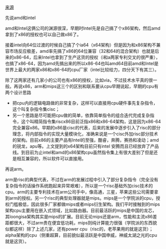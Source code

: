 [来源](https://www.zhihu.com/question/63627218)

先说amd和intel

amd和Intel这俩公司的渊源很深，早期时Intel先是自己搞了个x86架构，然后amd拿到了x86的授权也可以自己做x86了。

接着intel向64位过渡的时候自己搞了个ia64（x64架构）但是因为和x86架构不兼容市场反应极差，amd率先搞了x86的64位兼容（32和64的混合架构）也就是后来的x86-64，后来Intel也拿到了生产这货的授权（i和a两家专利交叉的很严重），也搞了x86-64，因为amd先搞出来的所以x86-64也叫amd64目前amd和Intel是世界上最大的两家x86和x86-64的cpu厂家（intel比较给力，四分天下有其三）。

除了这两家还有几家小的公司也有x86的授权，比如via，不过技术水平真的很一般。再说x86，arm和mips这三个的区别和联系要从cpu早期说起，早期的cpu有两个设计思路
- 把cpu内的逻辑电路做的非常复杂，这样可以直接用cpu硬件事先复杂指令，这个叫复杂指令集cisc；
- 另一个思路是尽可能把cpu做的简单，依靠简单指令的组合迭代完成复杂指令，这个叫精简指令集riscx86目前泛指x86和x86-64架构，这是因为x86-64完全兼容x86。早期的x86是cisc的代表，后来的发展中逐步引入了risc的部分理念，将内部指令的实现大量模块化，准确来说是一个cisc外加risc部分技术的架构。目前x86的主要产品有Intel的至强，酷睿，奔腾，赛扬和凌动；amd的锐龙，apu等。上文提到的x64架构目前只有intel 安腾而且已经放弃了产品线。到目前为止intel和amd的x86架构cpu虽然指令集上有很大差别了但是还是相互兼容的，所以软件可以直接用。

再说arm。

arm是risc的典型代表，不过在arm的发展过程中引入了部分复杂指令（完全没有复杂指令的话操作系统跑起来异常艰难），所以是一个risc基础外加cisc技术的cpu。arm的主要专利技术在arm公司手中，像高通，三星，苹果这些公司需要拿到arm的授权。另一个risc的典型处理器就是mips。mips是一个学院派的cpu，授权门槛极低，因此很多厂家都做mips或者mips衍生架构。我们平时接触到的mips架构cpu主要用在嵌入式领域，比如路由器。目前最活跃的mips是中国的龙芯，其loongisa架构其实是mips的扩展。目前无论mips还是arm，性能和主流x86差距都很大，不过arm贵在便宜低功耗，mips则纯计算能力很强（学院派的东西貌似都这样）除了上述几家，还有power cpu（risc的，老苹果用的就是这货）；alpha架构的cpu（侧重超算，目前貌似最活跃是中国申威，神威太湖之光的cpu就是这货）。

